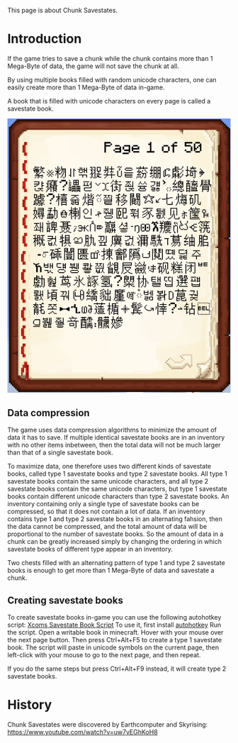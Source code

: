 This page is about Chunk Savestates.

# Introduction

If the game tries to save a chunk while the chunk contains more than 1 Mega-Byte of data, the game will not save the chunk at all.

By using multiple books filled with random unicode characters, one can easily create more than 1 Mega-Byte of data in-game.

A book that is filled with unicode characters on every page is called a savestate book.

![A screenshot showing page 1 of a 50 page book filled with random chinese characters](/images/SavestateBook.PNG)

## Data compression

The game uses data compression algorithms to minimize the amount of data it has to save.
If multiple identical savestate books are in an inventory with no other items inbetween, then the total data will not be much larger than that of a single savestate book.

To maximize data, one therefore uses two different kinds of savestate books, called type 1 savestate books and type 2 savestate books.
All type 1 savestate books contain the same unicode characters, and all type 2 savestate books contain the same unicode characters,
but type 1 savestate books contain different unicode characters than type 2 savestate books.
An inventory containing only a single type of savestate books can be compressed, so that it does not contain a lot of data.
If an inventory contains type 1 and type 2 savestate books in an alternating fahsion, then the data cannot be compressed,
and the total amount of data will be proportional to the number of savestate books.
So the amount of data in a chunk can be greatly increased simply by changing the ordering in which savestate books of different type appear in an inventory.

Two chests filled with an alternating pattern of type 1 and type 2 savestate books is enough to get more than 1 Mega-Byte of data and savestate a chunk.

## Creating savestate books

To create savestate books in-game you can use the following autohotkey script: [Xcoms Savestate Book Script](/resources/Xcoms_Automatic_Bookdupe_Paster.ahk)
To use it, first install [autohotkey](https://www.autohotkey.com/)
Run the script.
Open a writable book in minecraft.
Hover with your mouse over the next page button.
Then press Ctrl+Alt+F5 to create a type 1 savestate book.
The script will paste in unicode symbols on the current page, then left-click with your mouse to go to the next page, and then repeat.

If you do the same steps but press Ctrl+Alt+F9 instead, it will create type 2 savestate books.








# History

Chunk Savestates were discovered by Earthcomputer and Skyrising: https://www.youtube.com/watch?v=uw7vEGhKoH8
